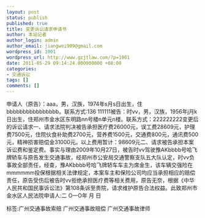 ```yaml
---
layout: post
status: publish
published: true
title: 变更诉讼请求申请书
author: 本站记者
author_login: admin
author_email: jiangwei909@gmail.com
wordpress_id: 1001
wordpress_url: http://www.gzjtlaw.com/?p=1001
date: 2011-05-29 09:14:24.000000000 +08:00
categories:
- 交通诉讼
tags: []
comments: []
---
```

申请人（原告）：aaa，男，汉族，1974年s月s日出生，住bbbbbbbbbbbbbbbb。联系方式:136 111111被告：时vv，男，汉族，1956年j月k日出生，住郑州市金水区东明路nn号楼n单元n楼。联系方式：222222222变更后的诉讼请求一、请求法院判决被告承担医疗费26000元，误工费28609元，护理费7500元，住院伙食补助费2700元，营养费1500元，交通费800元，通讯费500元，精神损害赔偿金31000元。以上费用暂计：98609元二、请求被告承担本案诉讼费和鉴定费。事实与理由2009年10月27日，被告时vv驾驶豫AKbbbb号哈飞牌轿车与原告发生交通事故，经郑州市公安局交通警察支队五大队认定，时vv负事故全部责任，经查，豫AKbbbb号哈飞牌轿车车主为席金生，该车辆交强险在mmmmmm投保根据相关法律规定，本案车主和保险公司均应当承担相应的赔偿责任，原告受伤后被告时vv拒绝承担医疗费等相关费用，原告无奈，根据《中华人民共和国民事诉讼法》第108条诉至贵院，请求维护原告合法权益。此致郑州市金水区人民法院申请人:二 O一O年 月 日标签:广州交通事故索赔 广州交通事故赔偿 广州交通事故律师
